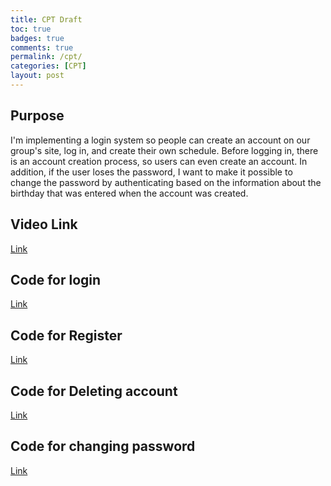 ```yaml
---
title: CPT Draft
toc: true
badges: true
comments: true
permalink: /cpt/
categories: [CPT]
layout: post
---
```

## Purpose
I'm implementing a login system so people can create an account on our group's site, log in, and create their own schedule. Before logging in, there is an account creation process, so users can even create an account. In addition, if the user loses the password, I want to make it possible to change the password by authenticating based on the information about the birthday that was entered when the account was created.
## Video Link
[Link]()
## Code for login
[Link](https://github.com/JakeWarren2414/dolphins2/blob/gh-pages/assets/js/login.js)
## Code for Register
[Link](https://github.com/JakeWarren2414/dolphins2/blob/gh-pages/assets/js/signup.js)
## Code for Deleting account
[Link](https://github.com/JakeWarren2414/dolphins2/blob/gh-pages/assets/js/delete.js)
## Code for changing password
[Link](https://github.com/JakeWarren2414/dolphins2/blob/gh-pages/assets/js/forgotpassword.js)